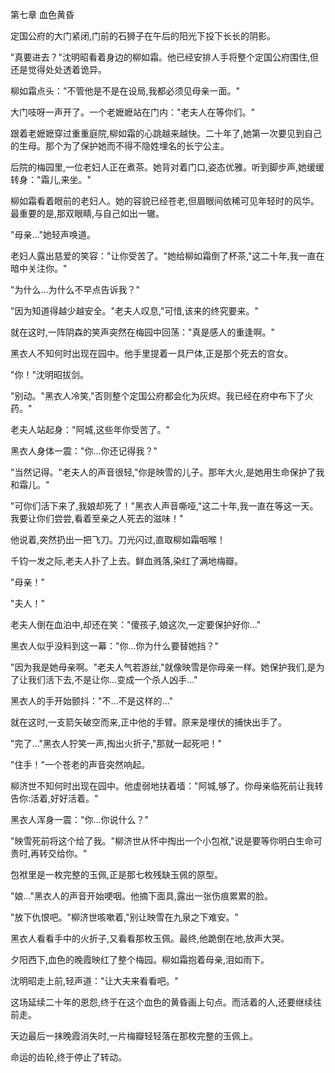 第七章 血色黄昏

定国公府的大门紧闭,门前的石狮子在午后的阳光下投下长长的阴影。

"真要进去？"沈明昭看着身边的柳如霜。他已经安排人手将整个定国公府围住,但还是觉得处处透着诡异。

柳如霜点头："不管他是不是在设局,我都必须见母亲一面。"

大门吱呀一声开了。一个老嬷嬷站在门内："老夫人在等你们。"

跟着老嬷嬷穿过重重庭院,柳如霜的心跳越来越快。二十年了,她第一次要见到自己的生母。那个为了保护她而不得不隐姓埋名的长宁公主。

后院的梅园里,一位老妇人正在煮茶。她背对着门口,姿态优雅。听到脚步声,她缓缓转身："霜儿,来坐。"

柳如霜看着眼前的老妇人。她的容貌已经苍老,但眉眼间依稀可见年轻时的风华。最重要的是,那双眼睛,与自己如出一辙。

"母亲..."她轻声唤道。

老妇人露出慈爱的笑容："让你受苦了。"她给柳如霜倒了杯茶,"这二十年,我一直在暗中关注你。"

"为什么...为什么不早点告诉我？"

"因为知道得越少越安全。"老夫人叹息,"可惜,该来的终究要来。"

就在这时,一阵阴森的笑声突然在梅园中回荡："真是感人的重逢啊。"

黑衣人不知何时出现在园中。他手里提着一具尸体,正是那个死去的宫女。

"你！"沈明昭拔剑。

"别动。"黑衣人冷笑,"否则整个定国公府都会化为灰烬。我已经在府中布下了火药。"

老夫人站起身："阿城,这些年你受苦了。"

黑衣人身体一震："你...你还记得我？"

"当然记得。"老夫人的声音很轻,"你是映雪的儿子。那年大火,是她用生命保护了我和霜儿。"

"可你们活下来了,我娘却死了！"黑衣人声音嘶哑,"这二十年,我一直在等这一天。我要让你们尝尝,看着至亲之人死去的滋味！"

他说着,突然扔出一把飞刀。刀光闪过,直取柳如霜咽喉！

千钧一发之际,老夫人扑了上去。鲜血溅落,染红了满地梅瓣。

"母亲！"

"夫人！"

老夫人倒在血泊中,却还在笑："傻孩子,娘这次,一定要保护好你..."

黑衣人似乎没料到这一幕："你...你为什么要替她挡？"

"因为我是她母亲啊。"老夫人气若游丝,"就像映雪是你母亲一样。她保护我们,是为了让我们活下去,不是让你...变成一个杀人凶手..."

黑衣人的手开始颤抖："不...不是这样的..."

就在这时,一支箭矢破空而来,正中他的手臂。原来是埋伏的捕快出手了。

"完了..."黑衣人狞笑一声,掏出火折子,"那就一起死吧！"

"住手！"一个苍老的声音突然响起。

柳济世不知何时出现在园中。他虚弱地扶着墙："阿城,够了。你母亲临死前让我转告你:活着,好好活着。"

黑衣人浑身一震："你...你说什么？"

"映雪死前将这个给了我。"柳济世从怀中掏出一个小包袱,"说是要等你明白生命可贵时,再转交给你。"

包袱里是一枚完整的玉佩,正是那七枚残缺玉佩的原型。

"娘..."黑衣人的声音开始哽咽。他摘下面具,露出一张伤痕累累的脸。

"放下仇恨吧。"柳济世咳嗽着,"别让映雪在九泉之下难安。"

黑衣人看看手中的火折子,又看看那枚玉佩。最终,他跪倒在地,放声大哭。

夕阳西下,血色的晚霞映红了整个梅园。柳如霜抱着母亲,泪如雨下。

沈明昭走上前,轻声道："让大夫来看看吧。"

这场延续二十年的恩怨,终于在这个血色的黄昏画上句点。而活着的人,还要继续往前走。

天边最后一抹晚霞消失时,一片梅瓣轻轻落在那枚完整的玉佩上。

命运的齿轮,终于停止了转动。